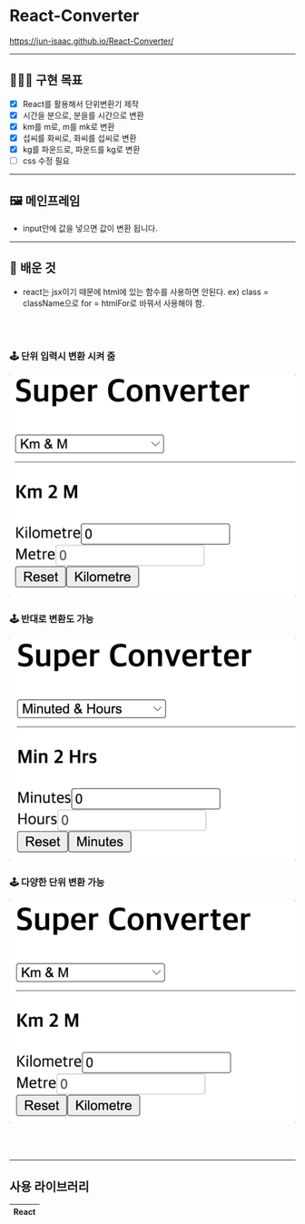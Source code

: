 # React-Converter
https://jun-isaac.github.io/React-Converter/

-----------------
## 🧑🏻‍💻 구현 목표

- [x] React를 활용해서 단위변환기 제작
- [x] 시간을 분으로, 분을를 시간으로 변환
- [x] km를 m로, m를 mk로 변환
- [x] 섭씨를 화씨로, 화씨를 섭씨로 변환
- [x] kg를 파운드로, 파운드를 kg로 변환
- [ ] css 수정 필요

-----------------
## 🖼 메인프레임

* input안에 값을 넣으면 값이 변환 됩니다.

------------------
## 📕 배운 것

* react는 jsx이기 때문에 html에 있는 함수를 사용하면 안된다.
ex) class = className으로 for = htmlFor로 바꿔서 사용해야 함.

<br><br>

### 🕹 단위 입력시 변환 시켜 줌
<img src="./convert.gif" width="850">



<br>

### 🕹 반대로 변환도 가능
<img src="./unit.gif" width="850">

<br>

### 🕹 다양한 단위 변환 가능
<img src="./select.gif" width="850">


<br><br>

----

## 사용 라이브러리
|React|
|---|